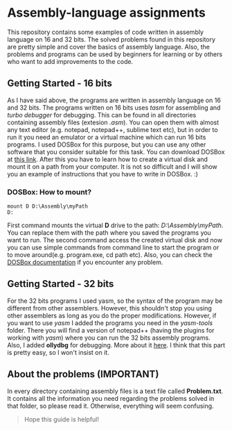 # Assembly-language assignments

This repository contains some examples of code written in assembly language on 16 and 32 bits. The solved problems found in this repository are pretty simple and cover the basics of assembly language. 
Also, the problems and programs can be used by beginners for learning or by others who want to add improvements to the code. 

## Getting Started - 16 bits

As I have said above, the programs are written in assembly language on 16 and 32 bits. The programs written on 16 bits uses *tasm* for assembling and *turbo debugger* for debugging. This can be found in all directories containing 
assembly files (extesion *.asm*). You can open them with almost any text editor (e.g. notepad, notepad++, sublime text etc), but in order to run it you need an emulator or a virtual machine which can run 16 bits programs. I used 
DOSBox for this purpose, but you can use any other software that you consider suitable for this task. You can download DOSBox at [this link](http://www.dosbox.com/download.php?main=1). After this you have to learn how to create a
virtual disk and mount it on a path from your computer. It is not so difficult and I will show you an example of instructions that you have to write in DOSBox. :)

### DOSBox: How to mount?

```
mount D D:\Assembly\myPath
D:
```

First command mounts the virtual __D__ drive to the path: _D:\Assembly\myPath_. You can replace them with the path where you saved the programs you want to run. The second command access the created virtual disk and now you can use
simple commands from command line to start the program or to move around(e.g. program.exe, cd path etc). Also, you can check the [DOSBox documentation](https://www.dosbox.com/wiki/) if you encounter any problem.

## Getting Started - 32 bits

For the 32 bits programs I used yasm, so the syntax of the program may be different from other assemblers. However, this shouldn't stop you using other assemblers as long as you do the proper modifications. However, if you want to use *yasm*
I added the programs you need in the _yasm-tools_ folder. There you will find a version of notepad++ (having the plugins for working with *yasm*) where you can run the 32 bits assembly programs. Also, I added **ollydbg** for debugging. More about it [here](http://www.ollydbg.de/).
I think that this part is pretty easy, so I won't insist on it.

## About the problems (IMPORTANT)

In every directory containing assembly files is a text file called **Problem.txt**. It contains all the information you need regarding the problems solved in that folder, so please read it. Otherwise, everything will seem confusing.


> Hope this guide is helpful!
